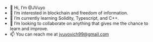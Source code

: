 - 👋 Hi, I’m @JVuyo
- 👀 I’m interested in blockchain and freedom of information. 
- 🌱 I’m currently learning Solidity, Typescript, and C++. 
- 💞️ I’m looking to collaborate on anything that gives me the chance to learn and improve. 
- 📫 You can reach me at jvuyovich99@gmail.com

<!---
JVuyo/JVuyo is a ✨ special ✨ repository because its `README.md` (this file) appears on your GitHub profile.
You can click the Preview link to take a look at your changes.
--->
